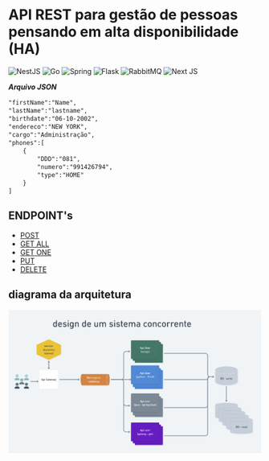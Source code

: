 # API REST para gestão de pessoas pensando em alta disponibilidade (HA)

![NestJS](https://img.shields.io/badge/nestjs-%23E0234E.svg?style=for-the-badge&logo=nestjs&logoColor=white)
![Go](https://img.shields.io/badge/go-%2300ADD8.svg?style=for-the-badge&logo=go&logoColor=white)
![Spring](https://img.shields.io/badge/spring-%236DB33F.svg?style=for-the-badge&logo=spring&logoColor=white)
![Flask](https://img.shields.io/badge/flask-%23000.svg?style=for-the-badge&logo=flask&logoColor=white)
![RabbitMQ](https://img.shields.io/badge/Rabbitmq-FF6600?style=for-the-badge&logo=rabbitmq&logoColor=white)
![Next JS](https://img.shields.io/badge/Next-black?style=for-the-badge&logo=next.js&logoColor=white)

***Arquivo JSON***

    "firstName":"Name",
    "lastName":"lastname",
    "birthdate":"06-10-2002",
    "endereco":"NEW YORK",
    "cargo":"Administração",
    "phones":[
        {
            "DDD":"081",
            "numero":"991426794",
            "type":"HOME"
        }
    ]

## ENDPOINT's

- [POST](https://person-api-projecto.herokuapp.com/api/v1/Person)
- [GET ALL](https://person-api-projecto.herokuapp.com/api/v1/Person)
- [GET ONE](https://person-api-projecto.herokuapp.com/api/v1/Person/1)
- [PUT](https://person-api-projecto.herokuapp.com/api/v1/Person/1)
- [DELETE](https://person-api-projecto.herokuapp.com/api/v1/Person/1)

## diagrama da arquitetura

![Arquitetura](./diagrama.png)